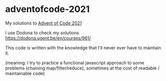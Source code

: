 # adventofcode-2021

My solutions to [Advent of Code 2021](https://adventofcode.com)

I use Dodona to check my solutions https://dodona.ugent.be/en/courses/961/

This code is written with the knowledge that I'll never ever have to maintain it.  

(meaning: I try to practice a functional javascript approach to some problems (chaining map/filter/reduce), sometimes at the cost of readable / maintainable code)